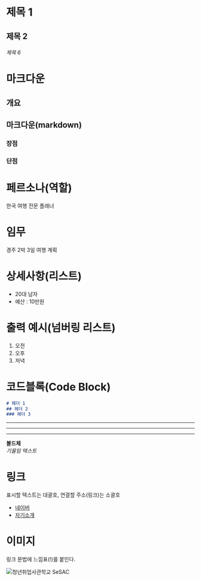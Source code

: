 # 제목 1
## 제목 2
###### 제목 6

# 마크다운
## 개요

## 마크다운(markdown)
### 장점
### 단점

# 페르소나(역할)
한국 여행 전문 플래너

# 임무
경주 2박 3일 여행 계획

# 상세사항(리스트)
- 20대 남자
- 예산 : 10만원

# 출력 예시(넘버링 리스트)
1. 오전
2. 오후
3. 저녁

# 코드블록(Code Block)
```markdown
# 헤더 1
## 헤더 2
### 헤더 3
```

---
---
---

**볼드체** <br>
_기울임 텍스트_


# 링크
표시할 텍스트는 대괄호, 연결할 주소(링크)는 소괄호<br>

- [네이버](https://www.naver.com)<br>
- [자기소개](자기소개.md)



# 이미지
링크 문법에 느낌표(!)를 붙인다.

![청년취업사관학교 SeSAC](https://sesac.seoul.kr/static/common/images/www/common/img_ssac_intro.png)

